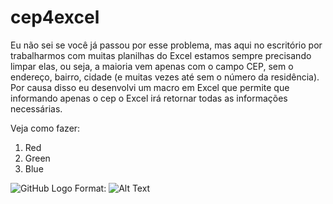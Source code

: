 cep4excel
=========

Eu não sei se você já passou por esse problema, mas aqui no escritório por trabalharmos com muitas planilhas do Excel estamos sempre precisando limpar elas, ou seja, a maioria vem apenas com o campo CEP, sem o endereço, bairro, cidade (e muitas vezes até sem o número da residência). Por causa disso eu desenvolvi um macro em Excel que permite que informando apenas o cep o Excel irá retornar todas as informações necessárias.

Veja como fazer:

<ol>
<li>Red</li>
<li>Green</li>
<li>Blue</li>
</ol>


![GitHub Logo](/images/logo.png)
Format: ![Alt Text](url)


